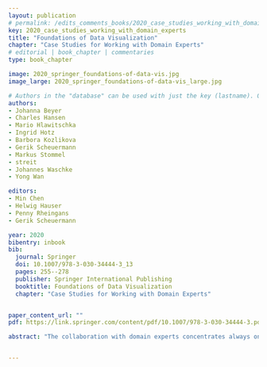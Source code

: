 ```yaml
---
layout: publication
# permalink: /edits_comments_books/2020_case_studies_working_with_domain_experts/
key: 2020_case_studies_working_with_domain_experts
title: "Foundations of Data Visualization"
chapter: "Case Studies for Working with Domain Experts"
# editorial | book_chapter | commentaries
type: book_chapter

image: 2020_springer_foundations-of-data-vis.jpg
image_large: 2020_springer_foundations-of-data-vis_large.jpg

# Authors in the "database" can be used with just the key (lastname). Others can be written properly.
authors:
- Johanna Beyer
- Charles Hansen
- Mario Hlawitschka
- Ingrid Hotz
- Barbora Kozlikova
- Gerik Scheuermann
- Markus Stommel
- streit
- Johannes Waschke
- Yong Wan

editors: 
- Min Chen
- Helwig Hauser
- Penny Rheingans
- Gerik Scheuermann 

year: 2020
bibentry: inbook
bib:
  journal: Springer
  doi: 10.1007/978-3-030-34444-3_13
  pages: 255--278
  publisher: Springer International Publishing
  booktitle: Foundations of Data Visualization
  chapter: "Case Studies for Working with Domain Experts"


paper_content_url: ""
pdf: https://link.springer.com/content/pdf/10.1007/978-3-030-34444-3.pdf

abstract: "The collaboration with domain experts concentrates always on an application domain where the experts work. Usually, they provide the data and directions of research that require visualization support. This chapter presents seven successful cases of such collaborations. The domain varies from biology and medicine to mechanical engineering. There are examples of long time cooperation as well as smaller short-term projects. The description concentrates on the process, output, and especially on the lessons learnt from these cooperations. The scientific work is described to understand the context and goals of the cooperation, but many details can only be found in the references. The reason for this unusual writing is the wish on the one hand to describe various aspects of collaboration with domain experts which is an important part of the foundations of data visualization. On the other hand, the text should not become lengthy and filled with too many details of individual cases that can be found elsewhere."


---
```




